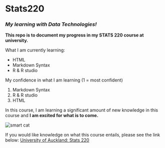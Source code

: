# Stats220

### *My learning with Data Technologies!*

**This repo is to document my progress in my STATS 220 course at university.**

What I am currently learning:
* HTML
* Markdown Syntax
* R & R studio

My confidence in what I am learning (1 = most confident)
1. Markdown Syntax 
2. R & R studio
3. HTML

In this course, I am learning a significant amount of new knowledge in this course and **I am excited for what is to come.** 

![smart cat](https://gifdb.com/images/thumbnail/smart-cat-at-laptop-pc-0onntgj5bnj72p09.gif)

If you would like knowledge on what this course entails, please see the link below:
[University of Auckland: Stats 220](https://courseoutline.auckland.ac.nz/dco/course/STATS/220/1243)
